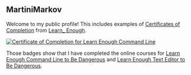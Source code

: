 ## MartiniMarkov

Welcome to my public profile! This includes examples of [Certificates of Completion](https://www.learnenough.com/certificates/martinimarkov) from [Learn_
Enough](https://www.learnenough.com/).

<a href="https://www.learnenough.com/certificates/martinimarkov"><img src="https://www.learnenough.com/certificates/martinimarkov/command-line-tutorial.svg" alt="Certificate of Completion for Learn Enough Command Line"></a>

Those badges show that I have completed the online courses for [Learn Enough Command Line to Be Dangerous](https://www.learnenough.com/command-line) and [Learn Enough Text Editor to Be Dangerous](https://www.learnenough.com/text-editor).

<!--
**MartiniMarkov/MartiniMarkov** is a ✨ _special_ ✨ repository because its `README.md` (this file) appears on your GitHub profile.

Here are some ideas to get you started:

- 🔭 I’m currently working on ...
- 🌱 I’m currently learning ...
- 👯 I’m looking to collaborate on ...
- 🤔 I’m looking for help with ...
- 💬 Ask me about ...
- 📫 How to reach me: ...
- 😄 Pronouns: ...
- ⚡ Fun fact: ...
-->
